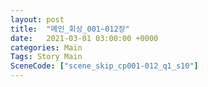 ```yaml
---
layout: post
title:  "메인_회상_001~012장"
date:   2021-03-01 03:00:00 +0000
categories: Main
Tags: Story Main
SceneCode: ["scene_skip_cp001-012_q1_s10"]
---
```

